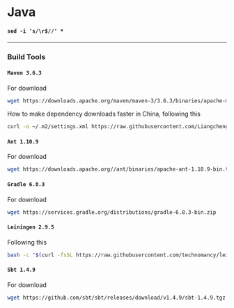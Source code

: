# Java 
#### `sed -i 's/\r$//' *`
***
### Build Tools
#### **`Maven 3.6.3`**
For download
``` bash
wget https://downloads.apache.org/maven/maven-3/3.6.3/binaries/apache-maven-3.6.3-bin.tar.gz
```
How to make dependency downloads faster in China, following this
``` bash
curl -o ~/.m2/settings.xml https://raw.githubusercontent.com/LiangchengJ/liangchengj/main/java/mvn_settings.xml
```
#### **`Ant 1.10.9`**
For download
``` bash
wget https://downloads.apache.org//ant/binaries/apache-ant-1.10.9-bin.tar.xz
```
#### **`Gradle 6.8.3`**
For download
``` bash
wget https://services.gradle.org/distributions/gradle-6.8.3-bin.zip
```
#### **`Leiningen 2.9.5`**
Following this
``` bash
bash -c "$(curl -fsSL https://raw.githubusercontent.com/technomancy/leiningen/stable/bin/lein)"
```
#### **`Sbt 1.4.9`**
For download
``` bash
wget https://github.com/sbt/sbt/releases/download/v1.4.9/sbt-1.4.9.tgz
```
